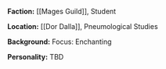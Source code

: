 **Faction:**
[[Mages Guild]], Student

**Location:** 
[[Dor Dalla]], Pneumological Studies

**Background:**
Focus: Enchanting

**Personality:**
TBD